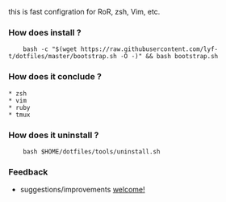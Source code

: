 this is fast configration for RoR, zsh, Vim, etc.

### How does install ?
```shell
    bash -c "$(wget https://raw.githubusercontent.com/lyf-t/dotfiles/master/bootstrap.sh -O -)" && bash bootstrap.sh
```
### How does it conclude ?
	* zsh
	* vim
	* ruby
	* tmux
### How does it uninstall ?
        bash $HOME/dotfiles/tools/uninstall.sh
### Feedback
* suggestions/improvements [welcome!][1]

[1]:	https://github.com/FsymplyAM/dotfiles/issues "Welcome"
